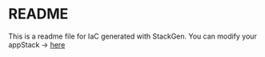 # README
This is a readme file for IaC generated with StackGen.
You can modify your appStack -> [here](http://main.dev.stackgen.com/appstacks/dce1a57d-b567-4518-b805-a84b22bccbd3)
